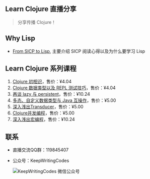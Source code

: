 ## Learn Clojure 直播分享

> 分享传播 Clojure！

## Why Lisp

- [From SICP to Lisp](https://v.qq.com/x/page/u0537t2wpd1.html), 主要介绍 SICP 阅读心得以及为什么要学习 Lisp

## Learn Clojure 系列课程

1. [Clojure 初相识](https://segmentfault.com/l/1500000010754506)，售价：¥4.04
2. [Clojure 数据类型以及 REPL 测试技巧](https://segmentfault.com/l/1500000010818857)，售价：¥4.04
3. [再谈 lazy 与 persistent](https://segmentfault.com/l/1500000010989773)，售价：¥10.24
4. [多态、自定义数据类型与 Java 互操作](https://segmentfault.com/l/1500000011557216)，售价：¥5.00
5. [深入浅出Transducer](https://segmentfault.com/l/1500000012219438)，售价：¥5.00
6. [Clojure并发编程](https://segmentfault.com/l/1500000012456162)，售价：¥5.00
7. [深入浅出宏编程](https://segmentfault.com/l/1500000012556115)，售价：¥10.24

## 联系

- 直播交流QQ群：119845407
- 公众号：KeepWritingCodes

  ![KeepWritingCodes 微信公众号](http://liujiacai.net/images/wx_qrcode.jpg)
